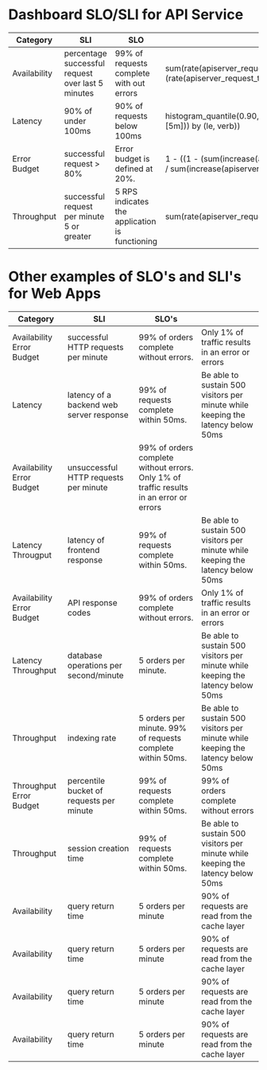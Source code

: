 # Dashboard SLO/SLI for API Service

| Category     | SLI      | SLO                                                                | Query                                       |
|--------------|----------|--------------------------------------------------------------------|---------------------------------------------|
| Availability |    percentage successful request over last 5 minutes | 99% of requests complete with out errors |sum(rate(apiserver_request_total{job="apiserver",code!~"5.."}[5m]))/sum (rate(apiserver_request_total{job="apiserver"}[5m])) |
| Latency| 90% of under 100ms | 90% of requests below 100ms | histogram_quantile(0.90,sum(rate(apiserver_request_duration_seconds_bucket{job="apiserver"}[5m])) by (le, verb)) | 
| Error Budget | successful request > 80%  | Error budget is defined at 20%.|1 - ((1 - (sum(increase(apiserver_request_total{job="apiserver", code="200"}[5m])) by (verb)) / sum(increase(apiserver_request_total{job="apiserver"}[5m])) by (verb)) / (1 - .80)) |
| Throughput   |   successful request per minute 5 or greater  | 5 RPS indicates the application is functioning | sum(rate(apiserver_request_total{job="apiserver",code=~"2.."}[5m])) |


# Other examples of SLO's and SLI's for Web Apps

| Category     | SLI      | SLO's                                                              |   |
|--------------|----------|--------------------------------------------------------------------|---|
| Availability Error Budget |  successful HTTP requests per minute | 99% of orders complete without errors.| Only 1% of traffic results in an error or errors |
| Latency |  latency of a backend web server response |99% of requests complete within 50ms. | Be able to sustain 500 visitors per minute while keeping the latency below 50ms |
| Availability Error Budget |  unsuccessful HTTP requests per minute | 99% of orders complete without errors. Only 1% of traffic results in an error or errors |
| Latency Througput |  latency of frontend response | 99% of requests complete within 50ms. | Be able to sustain 500 visitors per minute while keeping the latency below 50ms |
| Availability Error Budget |  API response codes | 99% of orders complete without errors. | Only 1% of traffic results in an error or errors |
| Latency Throughput |  database operations per second/minute | 5 orders per minute.| Be able to sustain 500 visitors per minute while keeping the latency below 50ms|
| Throughput |  indexing rate | 5 orders per minute.  99% of requests complete within 50ms. |  Be able to sustain 500 visitors per minute while keeping the latency below 50ms |
| Throughput Error Budget |  percentile bucket of requests per minute | 99% of requests complete within 50ms. | 99% of orders complete without errors |
| Throughput|  session creation time | 99% of requests complete within 50ms. | Be able to sustain 500 visitors per minute while keeping the latency below 50ms |
| Availability |  query return time | 5 orders per minute | 90% of requests are read from the cache layer |
| Availability |  query return time | 5 orders per minute | 90% of requests are read from the cache layer |
| Availability |  query return time | 5 orders per minute | 90% of requests are read from the cache layer |
| Availability |  query return time | 5 orders per minute | 90% of requests are read from the cache layer |
